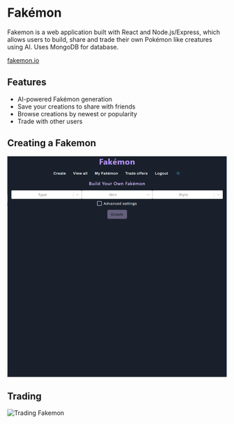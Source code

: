 # Fakémon

Fakemon is a web application built with React and Node.js/Express, which allows users to build, share and trade their own Pokémon like creatures using AI. Uses MongoDB for database.

[fakemon.io](https://fakemon.io)

## Features

- AI-powered Fakémon generation
- Save your creations to share with friends
- Browse creations by newest or popularity
- Trade with other users

## Creating a Fakemon

![Creating a Fakemon](https://github.com/AleksiKuj/fakemon-creator/blob/master/readme-assets/create.gif)

## Trading

![Trading Fakemon](https://github.com/AleksiKuj/fakemon-creator/blob/master/readme-assets/trade.gif)
